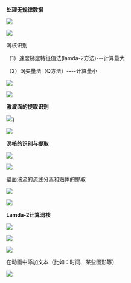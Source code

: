 **处理无规律数据**

![](./media/image1.png)

![](./media/image2.png)

涡核识别

（1）速度梯度特征值法(lamda-2方法)\-\--计算量大

（2）涡矢量法（Q方法）\-\-\--计算量小

![](./media/image3.png)

![](./media/image4.png)

**激波面的提取识别**

![](./media/image5.png)}

![](./media/image6.png)

**涡核的识别与提取**

![](./media/image7.png)

![](./media/image8.png)

壁面湍流的流线分离和贴体的提取

![](./media/image9.png)

![](./media/image10.png)

**Lamda-2计算涡核**

![](./media/image11.png)

![](./media/image12.png)

![](./media/image13.png)

在动画中添加文本（比如：时间、某些图形等）

![](./media/image14.png)
